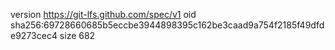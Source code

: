 version https://git-lfs.github.com/spec/v1
oid sha256:69728660685b5eccbe3944898395c162be3caad9a754f2185f49dfde9273cec4
size 682
